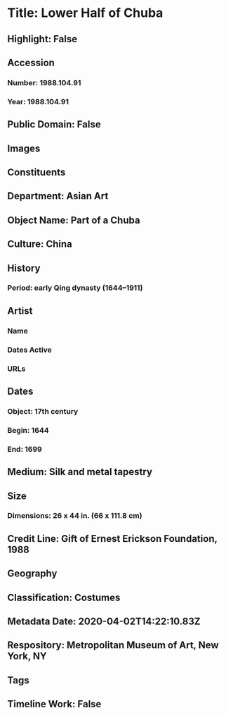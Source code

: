 # Title: Lower Half of Chuba
## Highlight: False
## Accession
### Number: 1988.104.91
### Year: 1988.104.91
## Public Domain: False
## Images
## Constituents
## Department: Asian Art
## Object Name: Part of a Chuba
## Culture: China
## History
### Period: early Qing dynasty (1644–1911)
## Artist
### Name
### Dates Active
### URLs
## Dates
### Object: 17th century
### Begin: 1644
### End: 1699
## Medium: Silk and metal tapestry
## Size
### Dimensions: 26 x 44 in. (66 x 111.8 cm)
## Credit Line: Gift of Ernest Erickson Foundation, 1988
## Geography
## Classification: Costumes
## Metadata Date: 2020-04-02T14:22:10.83Z
## Respository: Metropolitan Museum of Art, New York, NY
## Tags
## Timeline Work: False